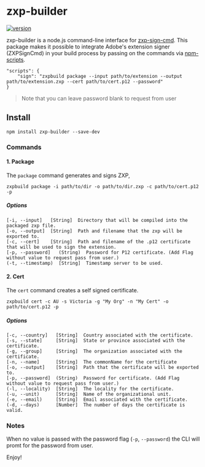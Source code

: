 # zxp-builder

[![version](https://img.shields.io/npm/v/zxp-builder.svg)](https://www.npmjs.org/package/zxp-builder)

zxp-builder is a node.js command-line interface for [zxp-sign-cmd](https://github.com/codearoni/zxp-sign-cmd?#zxp-sign-cmd). This package makes it possible to integrate Adobe's extension signer (ZXPSignCmd) in your build process by passing on the commands via [npm-scripts](https://docs.npmjs.com/misc/scripts).

    "scripts": {
        "sign": "zxpbuild package --input path/to/extension --output path/to/extension.zxp --cert path/to/cert.p12 --password"
    }

> Note that you can leave password blank to request from user

## Install

    npm install zxp-builder --save-dev

### Commands

#### 1. Package

The `package` command generates and signs ZXP,

    zxpbuild package -i path/to/dir -o path/to/dir.zxp -c path/to/cert.p12 -p

##### Options

    [-i, --input]   [String]  Directory that will be compiled into the packaged zxp file.
    [-o, --output]  [String]  Path and filename that the zxp will be exported to.
    [-c, --cert]    [String]  Path and filename of the .p12 certificate that will be used to sign the extension.
    [-p, --password]   (String)  Password for P12 certificate. (Add Flag without value to request pass from user.)  
    (-t, --timestamp)  [String]  Timestamp server to be used.

#### 2. Cert

The `cert` command creates a self signed certificate.

    zxpbuild cert -c AU -s Victoria -g "My Org" -n "My Cert" -o path/to/cert.p12 -p

##### Options

    [-c, --country]   [String]  Country associated with the certificate.
    [-s, --state]     [String]  State or province associated with the certificate.
    [-g, --group]     [String]  The organization associated with the certificate.
    [-n, --name]      [String]  The commonName for the certificate
    [-o, --output]    [String]  Path that the certificate will be exported to.
    [-p, --password]  (String)  Password for certificate. (Add Flag without value to request pass from user.)
    (-l, --locality)  [String]  The locality for the certificate.
    (-u, --unit)      [String]  Name of the organizational unit.
    (-e, --email)     [String]  Email associated with the certificate.
    (-d, --days)      [Number]  The number of days the certificate is valid.

### Notes

When no value is passed with the password flag (`-p`, `--password`) the CLI will promt for the password from user.

Enjoy!
